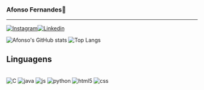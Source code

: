
### Afonso Fernandes👋
--- 
[![Instagram](https://img.shields.io/badge/Instagram-E4405F?style=for-the-badge&logo=instagram&logoColor=white)](https://www.instagram.com/_afonsofernandes/)[![Linkedin](https://img.shields.io/badge/LinkedIn-0077B5?style=for-the-badge&logo=linkedin&logoColor=white)](https://www.linkedin.com/in/afernandes28/)

![Afonso's GitHub stats](https://github-readme-stats.vercel.app/api?username=Gongas28&show_icons=true) ![Top Langs](https://github-readme-stats.vercel.app/api/top-langs/?username=Gongas28&size_weight=0.5&count_weight=0.5)

## Linguagens

<div style="display: inline_block"><br/>
 <img align="center" alt="C" src="https://img.shields.io/badge/C-00599C?style=for-the-badge&logo=c&logoColor=white" />

 <img align="center" alt="java" src="https://img.shields.io/badge/Java-ED8B00?style=for-the-badge&logo=openjdk&logoColor=white" />

 <img align="center" alt="js" src="https://img.shields.io/badge/JavaScript-F7DF1E?style=for-the-badge&logo=javascript&logoColor=black" />

 <img align="center" alt="python" src="https://img.shields.io/badge/Python-3776AB?style=for-the-badge&logo=python&logoColor=white" />

 <img align="center" alt="html5" src="https://img.shields.io/badge/HTML5-E34F26?style=for-the-badge&logo=html5&logoColor=white" />

 <img align="center" alt="css" src="https://img.shields.io/badge/CSS3-1572B6?style=for-the-badge&logo=css3&logoColor=white" />

<div>

##

